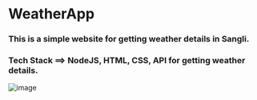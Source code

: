 # WeatherApp
### This is a simple website for getting weather details in Sangli.
### Tech Stack ==> NodeJS, HTML, CSS, API for getting weather details.

![image](https://user-images.githubusercontent.com/82174253/187069207-f43d92db-fa05-4677-91aa-63172417f1d8.png)

